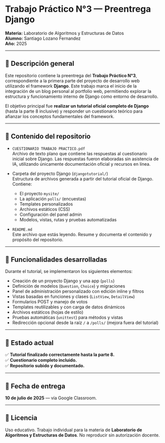 # Trabajo Práctico N°3 — Preentrega Django  
**Materia:** Laboratorio de Algoritmos y Estructuras de Datos  
**Alumno:** Santiago Lozano Fernandez                            
**Año:** 2025  

---

## 📝 Descripción general

Este repositorio contiene la preentrega del **Trabajo Práctico N°3**, correspondiente a la primera parte del proyecto de desarrollo web utilizando el framework **Django**. Este trabajo marca el inicio de la integración de un blog personal al portfolio web, permitiendo explorar la estructura y funcionamiento interno de Django como entorno de desarrollo.

El objetivo principal fue **realizar un tutorial oficial completo de Django** (hasta la parte 8 inclusive) y responder un cuestionario teórico para afianzar los conceptos fundamentales del framework.

---

## 📂 Contenido del repositorio

- `CUESTIONARIO TRABAJO PRACTICO.pdf`  
  Archivo de texto plano que contiene las respuestas al cuestionario inicial sobre Django. Las respuestas fueron elaboradas sin asistencia de IA, utilizando únicamente documentación oficial y recursos en línea.

- Carpeta del proyecto Django (`djangotutorial/`)  
  Estructura de archivos generada a partir del tutorial oficial de Django. Contiene:
  - El proyecto `mysite/`
  - La aplicación `polls/` (encuestas)
  - Templates personalizados
  - Archivos estáticos (CSS)
  - Configuración del panel admin
  - Modelos, vistas, rutas y pruebas automatizadas

- `README.md`  
  Este archivo que estás leyendo. Resume y documenta el contenido y propósito del repositorio.


---

## 🚀 Funcionalidades desarrolladas

Durante el tutorial, se implementaron los siguientes elementos:

- Creación de un proyecto Django y una app (`polls`)
- Definición de modelos (`Question`, `Choice`) y migraciones
- Panel de administración personalizado con edición inline y filtros
- Vistas basadas en funciones y clases (`ListView`, `DetailView`)
- Formularios POST y manejo de votos
- Templates reutilizables y con carga de datos dinámicos
- Archivos estáticos (hojas de estilo)
- Pruebas automáticas (`unittest`) para métodos y vistas
- Redirección opcional desde la raíz `/` a `/polls/` (mejora fuera del tutorial)

---

## 📌 Estado actual

✅ **Tutorial finalizado correctamente hasta la parte 8.**  
✅ **Cuestionario completo incluido.**  
✅ **Repositorio subido y documentado.**

---

## 📅 Fecha de entrega

**10 de julio de 2025** — vía Google Classroom.

---

## 📄 Licencia

Uso educativo. Trabajo individual para la materia de **Laboratorio de Algoritmos y Estructuras de Datos**. No reproducir sin autorización docente.
